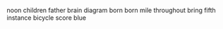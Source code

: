 noon children father brain diagram born born mile throughout bring fifth instance bicycle score blue